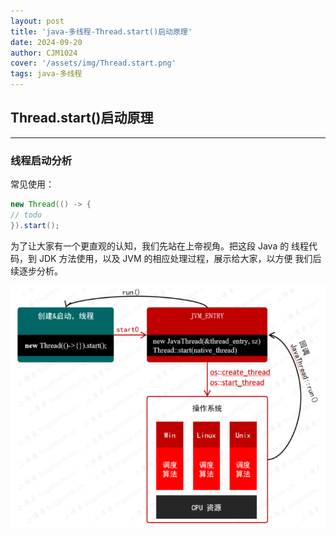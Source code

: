 ```yaml
---
layout: post
title: 'java-多线程-Thread.start()启动原理'
date: 2024-09-20
author: CJM1024
cover: '/assets/img/Thread.start.png'
tags: java-多线程
---
```


## Thread.start()启动原理

---

### 线程启动分析

常见使用：
``` java
new Thread(() -> {
// todo
}).start();
```
为了让大家有一个更直观的认知，我们先站在上帝视角。把这段 Java 的
线程代码，到 JDK 方法使用，以及 JVM 的相应处理过程，展示给大家，以方便
我们后续逐步分析。

![线程启动分析](../assets/img/线程启动分析.png)



